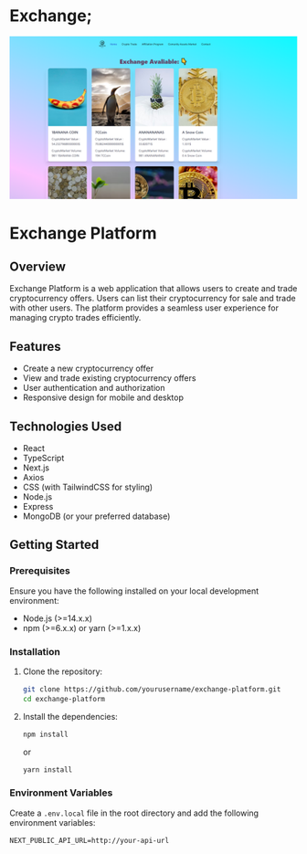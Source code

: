 # Exchange;

![Alt Text](exchange2.png)


# Exchange Platform

## Overview

Exchange Platform is a web application that allows users to create and trade cryptocurrency offers. Users can list their cryptocurrency for sale and trade with other users. The platform provides a seamless user experience for managing crypto trades efficiently.

## Features

- Create a new cryptocurrency offer
- View and trade existing cryptocurrency offers
- User authentication and authorization
- Responsive design for mobile and desktop

## Technologies Used

- React
- TypeScript
- Next.js
- Axios
- CSS (with TailwindCSS for styling)
- Node.js
- Express
- MongoDB (or your preferred database)

## Getting Started

### Prerequisites

Ensure you have the following installed on your local development environment:

- Node.js (>=14.x.x)
- npm (>=6.x.x) or yarn (>=1.x.x)

### Installation

1. Clone the repository:

    ```bash
    git clone https://github.com/yourusername/exchange-platform.git
    cd exchange-platform
    ```

2. Install the dependencies:

    ```bash
    npm install
    ```

    or

    ```bash
    yarn install
    ```

### Environment Variables

Create a `.env.local` file in the root directory and add the following environment variables:

```plaintext
NEXT_PUBLIC_API_URL=http://your-api-url

